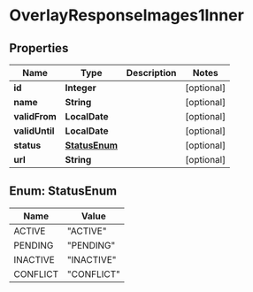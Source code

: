 

# OverlayResponseImages1Inner


## Properties

| Name | Type | Description | Notes |
|------------ | ------------- | ------------- | -------------|
|**id** | **Integer** |  |  [optional] |
|**name** | **String** |  |  [optional] |
|**validFrom** | **LocalDate** |  |  [optional] |
|**validUntil** | **LocalDate** |  |  [optional] |
|**status** | [**StatusEnum**](#StatusEnum) |  |  [optional] |
|**url** | **String** |  |  [optional] |



## Enum: StatusEnum

| Name | Value |
|---- | -----|
| ACTIVE | &quot;ACTIVE&quot; |
| PENDING | &quot;PENDING&quot; |
| INACTIVE | &quot;INACTIVE&quot; |
| CONFLICT | &quot;CONFLICT&quot; |



